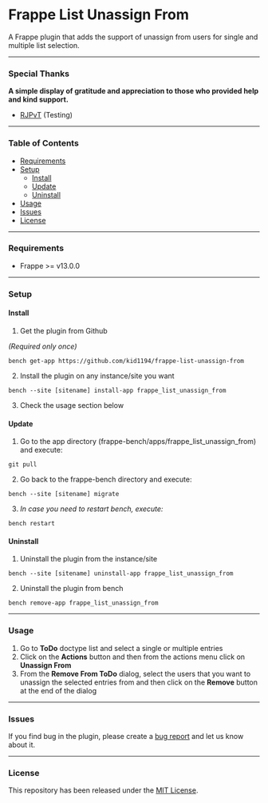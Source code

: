 # Frappe List Unassign From

A Frappe plugin that adds the support of unassign from users for single and multiple list selection.

---

### Special Thanks 
**A simple display of gratitude and appreciation to those who provided help and kind support.**
- [RJPvT](https://github.com/RJPvT) (Testing)

---

### Table of Contents
- [Requirements](#requirements)
- [Setup](#setup)
  - [Install](#install)
  - [Update](#update)
  - [Uninstall](#uninstall)
- [Usage](#usage)
- [Issues](#issues)
- [License](#license)

---

### Requirements
- Frappe >= v13.0.0

---

### Setup

#### Install
1. Get the plugin from Github

*(Required only once)*

`bench get-app https://github.com/kid1194/frappe-list-unassign-from`

2. Install the plugin on any instance/site you want

`bench --site [sitename] install-app frappe_list_unassign_from`

3. Check the usage section below

#### Update
1. Go to the app directory (frappe-bench/apps/frappe_list_unassign_from) and execute:

`git pull`

2. Go back to the frappe-bench directory and execute:

`bench --site [sitename] migrate`

3. *In case you need to restart bench, execute:*

`bench restart`

#### Uninstall
1. Uninstall the plugin from the instance/site

`bench --site [sitename] uninstall-app frappe_list_unassign_from`

2. Uninstall the plugin from bench

`bench remove-app frappe_list_unassign_from`

---

### Usage
1. Go to **ToDo** doctype list and select a single or multiple entries
2. Click on the **Actions** button and then from the actions menu click on **Unassign From**
3. From the **Remove From ToDo** dialog, select the users that you want to unassign the selected entries from and then click on the **Remove** button at the end of the dialog 

---

### Issues
If you find bug in the plugin, please create a [bug report](https://github.com/kid1194/frappe-list-unassign-from/issues/new?assignees=kid1194&labels=bug&template=bug_report.md&title=%5BBUG%5D) and let us know about it.

---

### License
This repository has been released under the [MIT License](https://github.com/kid1194/frappe-list-unassign-from/blob/main/LICENSE).
